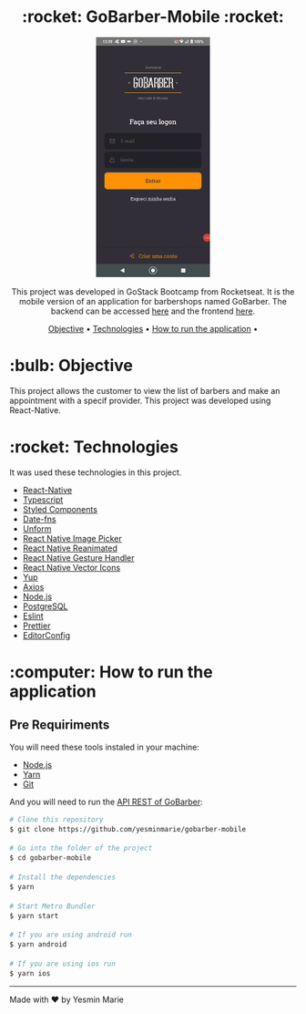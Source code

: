 <h1 align="center">:rocket: GoBarber-Mobile :rocket:</h1>

<p align="center">
<img src="screenshot/GoBarber-mobile.gif" alt="GoBarber-mobile"/>
</p>

<p align="center">This project was developed in GoStack Bootcamp from Rocketseat. It is the mobile version of an application for barbershops named GoBarber. The backend can be accessed <a href="https://github.com/yesminmarie/gobarber-backend">here</a> and the frontend <a href="https://github.com/yesminmarie/gobarber-web">here</a>.</p>

<p align="center">
 <a href="#objective">Objective</a> •
 <a href="#technologies">Technologies</a> •
 <a href="#how-to-run">How to run the application</a> •
</p>

<h1 id="objective">:bulb: Objective</h1>
</p>This project allows the customer to view the list of barbers and make an appointment with a specif provider. This project was developed using React-Native.</p>

<h1 id="technologies">:rocket: Technologies</h1>

<p>It was used these technologies in this project.</p>

- [React-Native](https://reactnative.dev/ "React-Native")
- [Typescript](https://www.typescriptlang.org/ "Typescript")
- [Styled Components](https://styled-components.com/ "Styled Components")
- [Date-fns](https://date-fns.org/ "Date-fns")
- [Unform](https://unform.dev/ "Unform")
- [React Native Image Picker](https://github.com/react-native-image-picker/react-native-image-picker "React Native Image Picker")
- [React Native Reanimated](https://github.com/software-mansion/react-native-reanimated "React Native Reanimated")
- [React Native Gesture Handler](https://github.com/software-mansion/react-native-gesture-handler "React Native Gesture Handler")
- [React Native Vector Icons](https://github.com/oblador/react-native-vector-icons "React Native Vector Icons")
- [Yup](https://github.com/jquense/yup "Yup")
- [Axios](https://github.com/axios/axios "Axios")
- [Node.js](https://nodejs.org/en/ "Node.js")
- [PostgreSQL](https://www.postgresql.org/)
- [Eslint](https://eslint.org/ "Eslint")
- [Prettier](https://prettier.io/ "Prettier")
- [EditorConfig](https://editorconfig.org/ "EditorConfig")

<h1 id="how-to-run">:computer: How to run the application</h1>

<h2>Pre Requiriments</h2>

<p>You will need these tools instaled in your machine:</p>

- [Node.js](https://nodejs.org/en/ "Node.js")
- [Yarn](https://yarnpkg.com/ "Yarn")
- [Git](https://git-scm.com/ "Git")

<p>And you will need to run the <a href="https://github.com/yesminmarie/gobarber-backend">API REST of GoBarber</a>:</p>

```bash
# Clone this repository
$ git clone https://github.com/yesminmarie/gobarber-mobile

# Go into the folder of the project
$ cd gobarber-mobile

# Install the dependencies
$ yarn

# Start Metro Bundler
$ yarn start

# If you are using android run
$ yarn android

# If you are using ios run
$ yarn ios
```
<hr>

Made with :heart: by Yesmin Marie
